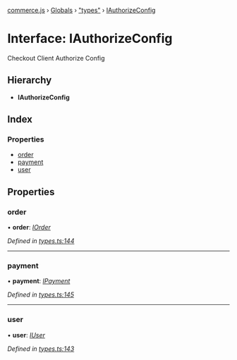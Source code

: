 [commerce.js](../README.md) › [Globals](../globals.md) › ["types"](../modules/_types_.md) › [IAuthorizeConfig](_types_.iauthorizeconfig.md)

# Interface: IAuthorizeConfig

Checkout Client Authorize Config

## Hierarchy

* **IAuthorizeConfig**

## Index

### Properties

* [order](_types_.iauthorizeconfig.md#order)
* [payment](_types_.iauthorizeconfig.md#payment)
* [user](_types_.iauthorizeconfig.md#user)

## Properties

###  order

• **order**: *[IOrder](_types_.iorder.md)*

*Defined in [types.ts:144](https://github.com/shopjs/commerce.js/blob/772e922/src/types.ts#L144)*

___

###  payment

• **payment**: *[IPayment](_types_.ipayment.md)*

*Defined in [types.ts:145](https://github.com/shopjs/commerce.js/blob/772e922/src/types.ts#L145)*

___

###  user

• **user**: *[IUser](_types_.iuser.md)*

*Defined in [types.ts:143](https://github.com/shopjs/commerce.js/blob/772e922/src/types.ts#L143)*
